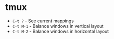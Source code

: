 # tmux

- `C-t ?` - See current mappings
- `C-t M-1` - Balance windows in vertical layout
- `C-t M-2` - Balance windows in horizontal layout

